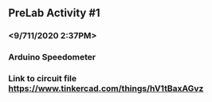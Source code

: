 ## PreLab Activity #1
### <Ree Johndave N. Dignos >
### <9/711/2020 2:37PM>
### Arduino Speedometer

### Link to circuit file https://www.tinkercad.com/things/hV1tBaxAGvz